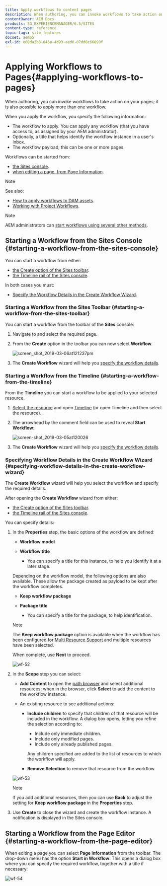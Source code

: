 ```yaml
---
title: Apply workflows to content pages
description: When authoring, you can invoke workflows to take action on your pages; it is also possible to apply more than one workflow.
contentOwner: AEM Docs
products: SG_EXPERIENCEMANAGER/6.5/SITES
content-type: reference
topic-tags: site-features
docset: aem65
exl-id: e00da2b3-046a-4d93-aed0-07dd8c66899f
---
```

# Applying Workflows to Pages{#applying-workflows-to-pages}

When authoring, you can invoke workflows to take action on your pages; it is also possible to apply more than one workflow.

When you apply the workflow, you specify the following information:

* The workflow to apply.
  You can apply any workflow (that you have access to, as assigned by your AEM administrator).
* Optionally, a title that helps identify the workflow instance in a user's Inbox.
* The workflow payload; this can be one or more pages.

Workflows can be started from:

* [the Sites console](#starting-a-workflow-from-the-sites-console).
* [when editing a page, from Page Information](#starting-a-workflow-from-the-page-editor).

>[!NOTE]
>
>See also:
>
>* [How to apply workflows to DAM assets](/help/assets/assets-workflow.md).
>* [Working with Project Workflows](/help/sites-authoring/projects-with-workflows.md).
>

>[!NOTE]
>
>AEM administrators can [start workflows using several other methods](/help/sites-administering/workflows-starting.md).

## Starting a Workflow from the Sites Console {#starting-a-workflow-from-the-sites-console}

You can start a workflow from either:

* [the Create option of the Sites toolbar](#starting-a-workflow-from-the-sites-toolbar).
* [the Timeline rail of the Sites console](#starting-a-workflow-from-the-timeline).

In both cases you must:

* [Specify the Workflow Details in the Create Workflow Wizard](#specifying-workflow-details-in-the-create-workflow-wizard).

### Starting a Workflow from the Sites Toolbar {#starting-a-workflow-from-the-sites-toolbar}

You can start a workflow from the toolbar of the **Sites** console:

1. Navigate to and select the required page.

1. From the **Create** option in the toolbar you can now select **Workflow**.

   ![screen_shot_2019-03-06at121237pm](assets/screen_shot_2019-03-06at121237pm.png)

1. The **Create Workflow** wizard will help you [specify the workflow details](#specifying-workflow-details-in-the-create-workflow-wizard).

### Starting a Workflow from the Timeline {#starting-a-workflow-from-the-timeline}

From the **Timeline** you can start a workflow to be applied to your selected resource.

1. [Select the resource](/help/sites-authoring/basic-handling.md#viewingandselectingyourresources) and open [Timeline](/help/sites-authoring/basic-handling.md#timeline) (or open Timeline and then select the resource).
1. The arrowhead by the comment field can be used to reveal **Start Workflow**:

   ![screen-shot_2019-03-05at120026](assets/screen-shot_2019-03-05at120026.png)

1. The **Create Workflow** wizard will help you [specify the workflow details](#specifying-workflow-details-in-the-create-workflow-wizard).

### Specifying Workflow Details in the Create Workflow Wizard {#specifying-workflow-details-in-the-create-workflow-wizard}

The **Create Workflow** wizard will help you select the workflow and specify the required details.

After opening the **Create Workflow** wizard from either:

* [the Create option of the Sites toolbar](#starting-a-workflow-from-the-sites-toolbar).
* [the Timeline rail of the Sites console](#starting-a-workflow-from-the-timeline).

You can specify details:

1. In the **Properties** step, the basic options of the workflow are defined:

    * **Workflow model**
    * **Workflow title**

        * You can specify a title for this instance, to help you identify it at a later stage.

   Depending on the workflow model, the following options are also available. These allow the package created as payload to be kept after the workflow completes.

    * **Keep workflow package**
    * **Package title**

        * You can specify a title for the package, to help identification.

   >[!NOTE]
   >
   >The **Keep workflow package** option is available when the workflow has been configured for [Multi Resource Support](/help/sites-developing/workflows-models.md#configuring-a-workflow-for-multi-resource-support) and multiple resources have been selected.

   When complete, use **Next** to proceed.

   ![wf-52](assets/wf-52.png)

1. In the **Scope** step you can select:

    * **Add Content** to open the [path browser](/help/sites-authoring/author-environment-tools.md#path-browser) and select additional resources; when in the browser, click **Select** to add the content to the workflow instance.

    * An existing resource to see additional actions:

        * **Include children** to specify that children of that resource will be included in the workflow.
          A dialog box opens, letting you refine the selection according to:

            * Include only immediate children.
            * Include only modified pages.
            * Include only already published pages.

          Any children specified are added to the list of resources to which the workflow will apply.

        * **Remove Selection** to remove that resource from the workflow.

   ![wf-53](assets/wf-53.png)

   >[!NOTE]
   >
   >If you add additional resources, then you can use **Back** to adjust the setting for **Keep workflow package** in the **Properties** step.

1. Use **Create** to close the wizard and create the workflow instance. A notification is displayed in the Sites console.

## Starting a Workflow from the Page Editor {#starting-a-workflow-from-the-page-editor}

When editing a page you can select **Page Information** from the toolbar. The drop-down menu has the option **Start in Workflow**. This opens a dialog box where you can specify the required workflow, together with a title if necessary:

![wf-54](assets/wf-54.png)
